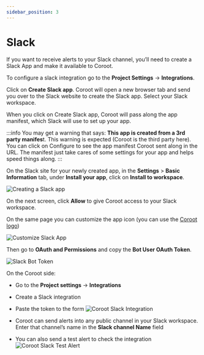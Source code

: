 ```yaml
---
sidebar_position: 3
---
```


# Slack

If you want to receive alerts to your Slack channel, you’ll need to create a Slack App and make it available to Coroot.

To configure a slack integration go to the **Project Settings**  → **Integrations**.

Click on **Create Slack app**. Coroot will open a new browser tab and send you over to the Slack website to create the Slack app. Select your Slack workspace.

When you click on Create Slack app, Coroot will pass along the app manifest, which Slack will use to set up your app.

:::info
You may get a warning that says: **This app is created from a 3rd party manifes**t. 
This warning is expected (Coroot is the third party here). You can click on Configure to see the app manifest Coroot sent along in the URL. 
The manifest just take cares of some settings for your app and helps speed things along.
:::

On the Slack site for your newly created app, in the **Settings** > **Basic Information** tab, under **Install your app**, click on **Install to workspace**.

<img alt="Creating a Slack app" src="/img/docs/slack-integration-step1.png" class="card w-800"/>

On the next screen, click **Allow** to give Coroot access to your Slack workspace.

On the same page you can customize the app icon (you can use the [Coroot logo](https://coroot.com/static/img/coroot_512.png))

<img alt="Customize Slack App" src="/img/docs/slack-integration-step2.png" class="card w-600"/>

Then go to **OAuth and Permissions** and copy the **Bot User OAuth Token**.

<img alt="Slack Bot Token" src="/img/docs/slack-integration-step3.png" class="card w-800"/>

On the Coroot side:
* Go to the **Project settings**  → **Integrations**
* Create a Slack integration
* Paste the token to the form
  <img alt="Coroot Slack Integration" src="/img/docs/slack-integration.png" class="card w-800"/>

* Coroot can send alerts into any public channel in your Slack workspace. Enter that channel’s name in the **Slack channel Name** field
* You can also send a test alert to check the integration
  <img alt="Coroot Slack Test Alert" src="/img/docs/slack-integration-test.png" class="card w-600"/>





